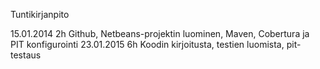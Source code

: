 Tuntikirjanpito

15.01.2014	2h	Github, Netbeans-projektin luominen, Maven, Cobertura ja PIT konfigurointi
23.01.2015  6h  Koodin kirjoitusta, testien luomista, pit-testaus
